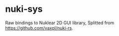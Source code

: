 nuki-sys
========

Raw bindings to Nuklear 2D GUI library, Splitted from https://github.com/vaxpl/nuki-rs.
